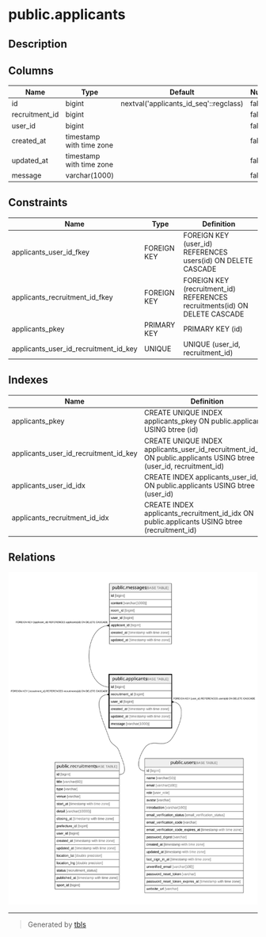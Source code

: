 # public.applicants

## Description

## Columns

| Name | Type | Default | Nullable | Children | Parents | Comment |
| ---- | ---- | ------- | -------- | -------- | ------- | ------- |
| id | bigint | nextval('applicants_id_seq'::regclass) | false | [public.messages](public.messages.md) |  |  |
| recruitment_id | bigint |  | false |  | [public.recruitments](public.recruitments.md) |  |
| user_id | bigint |  | false |  | [public.users](public.users.md) |  |
| created_at | timestamp with time zone |  | false |  |  |  |
| updated_at | timestamp with time zone |  | false |  |  |  |
| message | varchar(1000) |  | false |  |  |  |

## Constraints

| Name | Type | Definition |
| ---- | ---- | ---------- |
| applicants_user_id_fkey | FOREIGN KEY | FOREIGN KEY (user_id) REFERENCES users(id) ON DELETE CASCADE |
| applicants_recruitment_id_fkey | FOREIGN KEY | FOREIGN KEY (recruitment_id) REFERENCES recruitments(id) ON DELETE CASCADE |
| applicants_pkey | PRIMARY KEY | PRIMARY KEY (id) |
| applicants_user_id_recruitment_id_key | UNIQUE | UNIQUE (user_id, recruitment_id) |

## Indexes

| Name | Definition |
| ---- | ---------- |
| applicants_pkey | CREATE UNIQUE INDEX applicants_pkey ON public.applicants USING btree (id) |
| applicants_user_id_recruitment_id_key | CREATE UNIQUE INDEX applicants_user_id_recruitment_id_key ON public.applicants USING btree (user_id, recruitment_id) |
| applicants_user_id_idx | CREATE INDEX applicants_user_id_idx ON public.applicants USING btree (user_id) |
| applicants_recruitment_id_idx | CREATE INDEX applicants_recruitment_id_idx ON public.applicants USING btree (recruitment_id) |

## Relations

![er](public.applicants.svg)

---

> Generated by [tbls](https://github.com/k1LoW/tbls)
